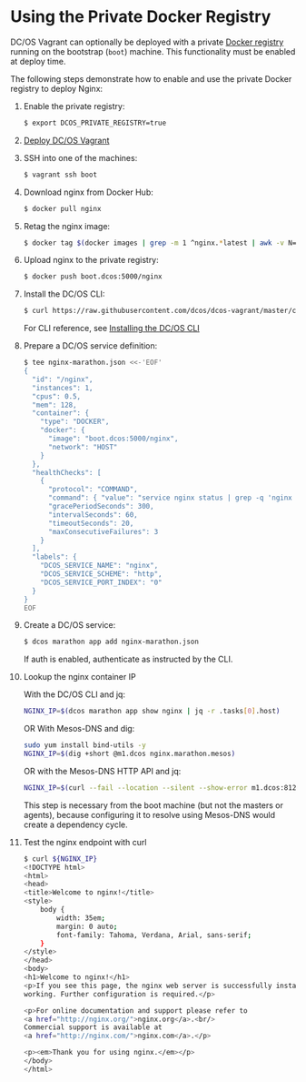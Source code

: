 # Using the Private Docker Registry

DC/OS Vagrant can optionally be deployed with a private [Docker registry](https://docs.docker.com/registry/) running on the bootstrap (`boot`) machine. This functionality must be enabled at deploy time.

The following steps demonstrate how to enable and use the private Docker registry to deploy Nginx:

1. Enable the private registry:

    ```bash
    $ export DCOS_PRIVATE_REGISTRY=true
    ```

1. [Deploy DC/OS Vagrant](/docs/deploy.md)

1. SSH into one of the machines:

    ```bash
    $ vagrant ssh boot
    ```

1. Download nginx from Docker Hub:

    ```bash
    $ docker pull nginx
    ```

1. Retag the nginx image:

    ```bash
    $ docker tag $(docker images | grep -m 1 ^nginx.*latest | awk -v N=3 '{print $N}') boot.dcos:5000/nginx
    ```

1. Upload nginx to the private registry:

    ```bash
    $ docker push boot.dcos:5000/nginx
    ```

1. Install the DC/OS CLI:

    ```bash
    $ curl https://raw.githubusercontent.com/dcos/dcos-vagrant/master/ci/dcos-install-cli.sh | bash
    ```

    For CLI reference, see [Installing the DC/OS CLI](https://docs.io/latest/usage/cli/)

1. Prepare a DC/OS service definition:

    ```bash
    $ tee nginx-marathon.json <<-'EOF'
    {
      "id": "/nginx",
      "instances": 1,
      "cpus": 0.5,
      "mem": 128,
      "container": {
        "type": "DOCKER",
        "docker": {
          "image": "boot.dcos:5000/nginx",
          "network": "HOST"
        }
      },
      "healthChecks": [
        {
          "protocol": "COMMAND",
          "command": { "value": "service nginx status | grep -q 'nginx is running.'"},
          "gracePeriodSeconds": 300,
          "intervalSeconds": 60,
          "timeoutSeconds": 20,
          "maxConsecutiveFailures": 3
        }
      ],
      "labels": {
        "DCOS_SERVICE_NAME": "nginx",
        "DCOS_SERVICE_SCHEME": "http",
        "DCOS_SERVICE_PORT_INDEX": "0"
      }
    }
    EOF
    ```

1. Create a DC/OS service:

    ```bash
    $ dcos marathon app add nginx-marathon.json
    ```

    If auth is enabled, authenticate as instructed by the CLI.
1. Lookup the nginx container IP

    With the DC/OS CLI and jq:

    ```bash
    NGINX_IP=$(dcos marathon app show nginx | jq -r .tasks[0].host)
    ```

    OR With Mesos-DNS and dig:

    ```bash
    sudo yum install bind-utils -y
    NGINX_IP=$(dig +short @m1.dcos nginx.marathon.mesos)
    ```

    OR with the Mesos-DNS HTTP API and jq:

    ```bash
    NGINX_IP=$(curl --fail --location --silent --show-error m1.dcos:8123/v1/hosts/nginx.marathon.mesos | jq -r .[0].ip)
     ```
    This step is necessary from the boot machine (but not the masters or agents), because configuring it to resolve using Mesos-DNS would create a dependency cycle.

1. Test the nginx endpoint with curl

    ```bash
    $ curl ${NGINX_IP}
    <!DOCTYPE html>
    <html>
    <head>
    <title>Welcome to nginx!</title>
    <style>
        body {
            width: 35em;
            margin: 0 auto;
            font-family: Tahoma, Verdana, Arial, sans-serif;
        }
    </style>
    </head>
    <body>
    <h1>Welcome to nginx!</h1>
    <p>If you see this page, the nginx web server is successfully installed and
    working. Further configuration is required.</p>

    <p>For online documentation and support please refer to
    <a href="http://nginx.org/">nginx.org</a>.<br/>
    Commercial support is available at
    <a href="http://nginx.com/">nginx.com</a>.</p>

    <p><em>Thank you for using nginx.</em></p>
    </body>
    </html>
    ```
